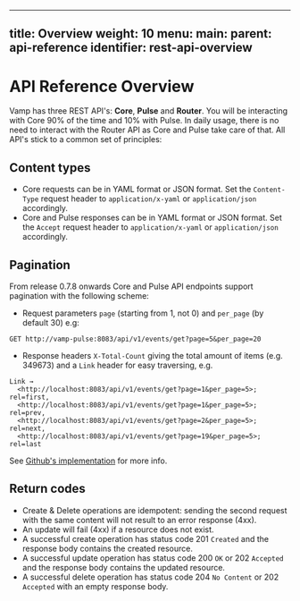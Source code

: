   ---
title: Overview
weight: 10
menu:
  main:
    parent: api-reference
    identifier: rest-api-overview
---
# API Reference Overview

Vamp has three REST API's: **Core**, **Pulse** and **Router**. You will be interacting with Core 90% of the time and 10% with Pulse. In daily usage, there is no need to interact with the Router API as Core and Pulse take care of that. All API's stick to a common set of principles:

## Content types

* Core requests can be in YAML format or JSON format. Set the `Content-Type` request header to `application/x-yaml` or `application/json` accordingly.
* Core and Pulse responses can be in YAML format or JSON format. Set the `Accept` request header to `application/x-yaml` or `application/json` accordingly.

## Pagination

From release 0.7.8 onwards Core and Pulse API endpoints support pagination with the following scheme:

* Request parameters `page` (starting from 1, not 0) and `per_page` (by default 30) e.g:

```
GET http://vamp-pulse:8083/api/v1/events/get?page=5&per_page=20
```

* Response headers `X-Total-Count` giving the total amount of items (e.g. 349673) and a `Link` header for easy traversing, e.g.
```
Link → 
  <http://localhost:8083/api/v1/events/get?page=1&per_page=5>; rel=first, 
  <http://localhost:8083/api/v1/events/get?page=1&per_page=5>; rel=prev, 
  <http://localhost:8083/api/v1/events/get?page=2&per_page=5>; rel=next, 
  <http://localhost:8083/api/v1/events/get?page=19&per_page=5>; rel=last
``` 

See [Github's implementation](https://developer.github.com/guides/traversing-with-pagination/) for more info.

## Return codes

* Create & Delete operations are idempotent: sending the second request with the same content will not result to an error response (4xx).
* An update will fail (4xx) if a resource does not exist.
* A successful create operation has status code 201 `Created` and the response body contains the created resource.
* A successful update operation has status code 200 `OK` or 202 `Accepted` and the response body contains the updated resource.
* A successful delete operation has status code 204 `No Content` or 202 `Accepted` with an empty response body.